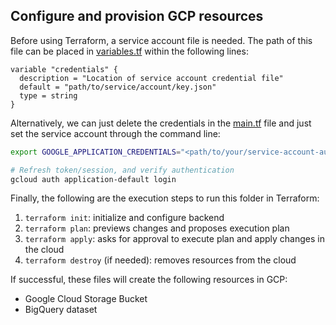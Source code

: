 ## Configure and provision GCP resources

Before using Terraform, a service account file is needed. The path of this file can be placed in [variables.tf](https://github.com/dherzey/bechdel-movies-project/blob/main/terraform/variables.tf) within the following lines:
```
variable "credentials" {
  description = "Location of service account credential file"
  default = "path/to/service/account/key.json"
  type = string
}
```
Alternatively, we can just delete the credentials in the [main.tf](https://github.com/dherzey/bechdel-movies-project/blob/main/terraform/main.tf) file and just set the service account through the command line:
```bash
export GOOGLE_APPLICATION_CREDENTIALS="<path/to/your/service-account-authkeys>.json"

# Refresh token/session, and verify authentication
gcloud auth application-default login
```

Finally, the following are the execution steps to run this folder in Terraform:

1. `terraform init`: initialize and configure backend
2. `terraform plan`: previews changes and proposes execution plan
3. `terraform apply`: asks for approval to execute plan and apply changes in the cloud
4. `terraform destroy` (if needed): removes resources from the cloud 

If successful, these files will create the following resources in GCP:
- Google Cloud Storage Bucket
- BigQuery dataset